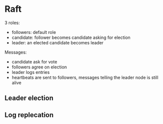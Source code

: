 # Raft

3 roles:
- followers: default role
- candidate: follower becomes candidate asking for election
- leader: an elected candidate becomes leader

Messages:
- candidate ask for vote
- followers agree on election
- leader logs entries
- heartbeats are sent to followers, messages telling the leader node is still alive

## Leader election

## Log replecation